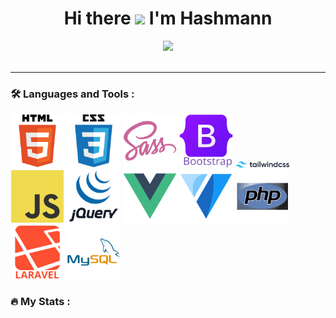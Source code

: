 <h1 align="center">Hi there <img src="https://media.giphy.com/media/hvRJCLFzcasrR4ia7z/giphy.gif" width="30px"/> I'm Hashmann</h1>
<div id="header" align="center">
  <!--<img src="https://media.giphy.com/media/lBm4rgtyIPJmywXzLW/giphy.gif" width="400"/>-->
  <!--<img src="https://media.giphy.com/media/M9gbBd9nbDrOTu1Mqx/giphy.gif" width="400"/>-->
  <!--<img src="https://github.com/Hashmann/Hashmann/blob/main/52O8.gif" width="400"/>-->
  <img src="https://media.giphy.com/media/4hCJsNJ7zRcic/giphy.gif" width="400"/>
  
 <!--<img src="" width="400"/>-->
</div>

<div id="header" align="center">
<img src="https://komarev.com/ghpvc/?username=hashmann&label=PROFILE+VIEWS" alt=""/>
</div>

---

### :hammer_and_wrench: Languages and Tools :
<div>
<img src="https://github.com/devicons/devicon/blob/master/icons/html5/html5-original-wordmark.svg" alt="HTML5" width="86"/>

<img src="https://github.com/devicons/devicon/blob/master/icons/css3/css3-original-wordmark.svg" alt="CSS3" width="86"/>
<img src="https://github.com/devicons/devicon/blob/master/icons/sass/sass-original.svg" alt="sass" width="86"/>
<img src="https://github.com/devicons/devicon/blob/master/icons/bootstrap/bootstrap-original-wordmark.svg" alt="Bootstrap" width="86"/>
<img src="https://github.com/devicons/devicon/blob/master/icons/tailwindcss/tailwindcss-original-wordmark.svg" alt="tailwind" width="86"/>

<img src="https://github.com/devicons/devicon/blob/master/icons/javascript/javascript-original.svg" alt="JS" width="86"/>
<img src="https://github.com/devicons/devicon/blob/master/icons/jquery/jquery-original-wordmark.svg" alt="jquery" width="86"/>
<img src="https://github.com/devicons/devicon/blob/master/icons/vuejs/vuejs-original.svg" alt="vuejs" width="86"/>
<img src="https://github.com/devicons/devicon/blob/master/icons/vuetify/vuetify-original.svg" alt="vuetify" width="86"/>

<img src="https://github.com/devicons/devicon/blob/master/icons/php/php-original.svg" alt="php" width="86"/>
<img src="https://github.com/devicons/devicon/blob/master/icons/laravel/laravel-plain-wordmark.svg" alt="laravel" width="86"/>

<img src="https://github.com/devicons/devicon/blob/master/icons/mysql/mysql-original-wordmark.svg" alt="mysql" width="86"/>

<!--<img src="https://github.com/devicons/devicon/blob/master/icons/figma/figma-original.svg" alt="Figma" width="86"/>-->
<!--<img src="https://github.com/devicons/devicon/blob/master/icons/aftereffects/aftereffects-original.svg" alt="After Effects" width="86"/>-->
<!--<img src="https://github.com/devicons/devicon/blob/master/icons/composer/composer-line-wordmark.svg" alt="Composer" width="86"/>-->
<!--<img src="https://github.com/devicons/devicon/blob/master/icons/docker/docker-original-wordmark.svg" alt="Docker" width="86"/>-->
<!--<img src="https://github.com/devicons/devicon/blob/master/icons/firebase/firebase-plain-wordmark.svg" alt="Firebase" width="86"/>-->
<!--<img src="https://github.com/devicons/devicon/blob/master/icons/git/git-original-wordmark.svg" alt="Git" width="86"/>-->
<!--<img src="https://github.com/devicons/devicon/blob/master/icons/gulp/gulp-plain.svg" alt="Gulp" width="86"/>-->
<!--<img src="https://github.com/devicons/devicon/blob/master/icons/jetbrains/jetbrains-original.svg" alt="jetbrains" width="86"/>-->
<!--<img src="https://github.com/devicons/devicon/blob/master/icons/npm/npm-original-wordmark.svg" alt="npm" width="86"/>-->
<!--<img src="https://github.com/devicons/devicon/blob/master/icons/webpack/webpack-original.svg" alt="webpack" width="86"/>-->
<!--<img src="https://github.com/devicons/devicon/blob/master/icons/woocommerce/woocommerce-original.svg" alt="woocommerce" width="86"/>-->
<!--<img src="https://github.com/devicons/devicon/blob/master/icons/wordpress/wordpress-original.svg" alt="wordpress" width="86"/>-->
<!--<img src="https://github.com/devicons/devicon/blob/master/icons/vscode/vscode-original.svg" alt="vscode" width="86"/>-->
<div>

### :fire: My Stats :









<!--
**Hashmann/Hashmann** is a ✨ _special_ ✨ repository because its `README.md` (this file) appears on your GitHub profile.
<img src="" alt="" width="86"/>
Here are some ideas to get you started:

- 🔭 I’m currently working on ...
- 🌱 I’m currently learning ...
- 👯 I’m looking to collaborate on ...
- 🤔 I’m looking for help with ...
- 💬 Ask me about ...
- 📫 How to reach me: ...
- 😄 Pronouns: ...
- ⚡ Fun fact: ...👋
-->
